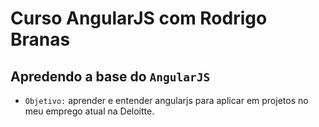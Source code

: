 # Curso AngularJS com Rodrigo Branas
## Apredendo a base do `AngularJS`

- `Objetivo:` aprender e entender angularjs para aplicar em projetos no meu emprego atual na Deloitte.
